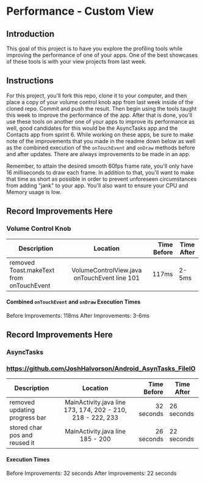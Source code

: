 # Performance - Custom View

## Introduction

This goal of this project is to have you explore the profiling tools while improving the performance of one of your apps. One of the best showcases of these tools is with your view projects from last week.

## Instructions

For this project, you'll fork this repo, clone it to your computer, and then place a copy of your volume control knob app from last week inside of the cloned repo. Commit and push the result. Then begin using the tools taught this week to improve the performance of the app. After that is done, you'll use these tools on another one of your apps to improve its performance as well, good candidates for this would be the AsyncTasks app and the Contacts app from sprint 6. While working on these apps, be sure to make note of the improvements that you made in the readme down below as well as the combined execution of the `onTouchEvent` and `onDraw` methods before and after updates. There are always improvements to be made in an app.

Remember, to attain the desired smooth 60fps frame rate, you'll only have 16 milliseconds to draw each frame. In addition to that, you'll want to make that time as short as possible in order to prevent unforeseen circumstances from adding "jank" to your app. You'll also want to ensure your CPU and Memory usage is low.

## Record Improvements Here
### Volume Control Knob

| Description                              |                 Location                 | Time Before | Time After |
| ---------------------------------------- | :--------------------------------------: | ----------: | ---------- |
| removed Toast.makeText from onTouchEvent | VolumeControlView.java onTouchEvent line 101|    117ms | 2-5ms      |

#### Combined `onTouchEvent` and `onDraw` Execution Times
Before Improvements:
118ms
After Improvements:
3-6ms

## Record Improvements Here
### AsyncTasks
### https://github.com/JoshHalvorson/Android_AsynTasks_FileIO
| Description                              |                 Location                 | Time Before | Time After |
| ---------------------------------------- | :--------------------------------------: | ----------: | ---------- |
| removed updating progress bar            | MainActivity.java line 173, 174, 202 - 210, 218 - 222, 233|    32 seconds | 26 seconds|
| stored char pos and reused it            | MainActivity.java line 185 - 200         | 26 seconds  | 22 seconds |

#### Execution Times
Before Improvements:
32 seconds
After Improvements:
22 seconds
